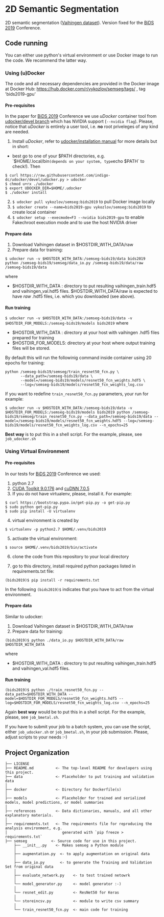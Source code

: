 2D Semantic Segmentation
==============================

2D semantic segmentation ([Vaihingen dataset](http://www2.isprs.org/commissions/comm3/wg4/2d-sem-label-vaihingen.html)). 
Version fixed for the [BiDS 2019](https://www.bigdatafromspace2019.org/QuickEventWebsitePortal/2019-conference-on-big-data-from-space-bids19/bids-2019) Conference.

## Code running

You can either use python's virtual environment or use Docker image to run the code. We recommend the latter way.

### Using (u)Docker
The code and all necessary dependencies are provided in the Docker image at Docker Hub:
https://hub.docker.com/r/vykozlov/semseg/tags/ , tag 'bids2019-gpu'

#### Pre-requisites
In the paper for [BiDS 2019](https://www.bigdatafromspace2019.org/QuickEventWebsitePortal/2019-conference-on-big-data-from-space-bids19/bids-2019) Conference we use _uDocker_ container tool from [udocker/devel branch](https://github.com/indigo-dc/udocker/tree/devel) which has NVIDIA support (`--nvidia flag`). Please, notice that _uDocker_ is entirely a user tool, i.e. **no** root priveleges of any kind are needed.
1. Install _uDocker_, refer to [udocker/installation manual](https://github.com/indigo-dc/udocker/blob/devel/doc/installation_manual.md) for more details but in short:
  - best go to one of your $PATH directories, e.g. `$HOME/.local/bin` (depends on your system, type `echo $PATH` to check!). Then
  ```
  $ curl https://raw.githubusercontent.com/indigo-dc/udocker/devel/udocker.py > udocker
  $ chmod u+rx ./udocker
  $ export UDOCKER_DIR=$HOME/.udocker
  $ ./udocker install
  ```
2. `$ udocker pull vykozlov/semseg:bids2019` to pull Docker image locally
3. `$ udocker create --name=bids2019-gpu vykozlov/semseg:bids2019` to create local container
4. `$ udocker setup --execmode=F3 --nvidia bids2019-gpu` to enable Fakechroot execution mode and to use the host NVIDIA driver

#### Prepare data
1. Download Vaihingen dataset in $HOSTDIR_WITH_DATA/raw
2. Prepare data for training:
```
$ udocker run -v $HOSTDIR_WITH_DATA:/semseg-bids19/data bids2019 python /semseg-bids19/semseg/data_io.py /semseg-bids19/data/raw /semseg-bids19/data
```
where 
  * $HOSTDIR_WITH_DATA : directory to put resulting vaihingen_train.hdf5 and vaihingen_val.hdf5 files. $HOSTDIR_WITH_DATA/raw is expected to have _raw_ .hdf5 files, i.e. which you downloaded (see above).

#### Run training
`$ udocker run -v $HOSTDIR_WITH_DATA:/semseg-bids19/data -v $HOSTDIR_FOR_MODELS:/semseg-bids19/models bids2019`
where 
  * $HOSTDIR_WITH_DATA : directory at your host with vaihingen .hdf5 files prepared for training
  * $HOSTDIR_FOR_MODELS: directory at your host where output training files will be stored.

By default this will run the followinig command inside container using 20 epochs for training:
```
python /semseg-bids19/semseg/train_resnet50_fcn.py \
       --data_path=/semseg-bids19/data \
       --model=/semseg-bids19/models/resnet50_fcn_weights.hdf5 \
       --log=/semseg-bids19/models/resnet50_fcn_weights_log.csv
```
If you want to redefine `train_resnet50_fcn.py` parameters, your run for example:
```
$ udocker run -v $HOSTDIR_WITH_DATA:/semseg-bids19/data -v $HOSTDIR_FOR_MODELS:/semseg-bids19/models bids2019 python /semseg-bids19/semseg/train_resnet50_fcn.py --data_path=/semseg-bids19/data --model=/semseg-bids19/models/resnet50_fcn_weights.hdf5 --log=/semseg-bids19/models/resnet50_fcn_weights_log.csv --n_epochs=25
```
**Best way** is to put this in a shell script. For the example, please, see `job_udocker.sh`

### Using Virtual Environment
#### Pre-requisites
In our tests for [BiDS 2019](https://www.bigdatafromspace2019.org/QuickEventWebsitePortal/2019-conference-on-big-data-from-space-bids19/bids-2019) Conference we used:
1. python 2.7
2. [CUDA Toolkit 9.0.176](https://developer.nvidia.com/cuda-90-download-archive) and [cuDNN 7.0.5](https://developer.nvidia.com/rdp/cudnn-archive)
3. If you do not have virtualenv, please, install it. For example:
```
$ curl https://bootstrap.pypa.io/get-pip.py -o get-pip.py
$ sudo python get-pip.py
$ sudo pip install -U virtualenv
```

4. virtual environment is created by 
```
$ virtualenv -p python2.7 $HOME/.venv/bids2019
```
5. activate the virtual environment: 
```
$ source $HOME/.venv/bids2019/bin/activate
```
6. clone the code from this repository to your local directory

7. go to this directory, install required python packages listed in requirements.txt file:
```
(bids2019)$ pip install -r requirements.txt
```
In the following `(bids2019)$` indicates that you have to act from the virtual environment.

#### Prepare data
Similar to udocker:
1. Download Vaihingen dataset in $HOSTDIR_WITH_DATA/raw
2. Prepare data for training:
```
(bids2019)$ python ./data_io.py $HOSTDIR_WITH_DATA/raw $HOSTDIR_WITH_DATA
```
where 
  * $HOSTDIR_WITH_DATA : directory to put resulting vaihingen_train.hdf5 and vaihingen_val.hdf5 files. 

#### Run training
```
(bids2019)$ python ./train_resnet50_fcn.py --data_path=$HOSTDIR_WITH_DATA --model=$HOSTDIR_FOR_MODELS/resnet50_fcn_weights.hdf5 --log=$HOSTDIR_FOR_MODELS/resnet50_fcn_weights_log.csv --n_epochs=25
```
Again **best way** would be to put this in a shell script. For the example, please, see `job_bmetal.sh`.

If you have to submit your job to a batch system, you can use the script, either `job_udocker.sh` or `job_bmetal.sh`, in your job submission. Please, adjust scripts to your needs :-)

## Project Organization

    ├── LICENSE
    ├── README.md          <- The top-level README for developers using this project.
    ├── data               <- Placeholder to put training and validation data
    │
    ├── docker             <- Directory for Dockerfile(s)
    │
    ├── models             <- Placeholder for trained and serialized models, model predictions, or model summaries
    │
    ├── references         <- Data dictionaries, manuals, and all other explanatory materials.
    │
    ├── requirements.txt   <- The requirements file for reproducing the analysis environment, e.g.
    │                         generated with `pip freeze > requirements.txt`
    ├── semseg           <- Source code for use in this project.
        ├── __init__.py    <- Makes semseg a Python module
        │
        ├── augmentation.py  <- to apply augmentation on original data
        │
        ├── data_io.py       <- to generate the Training and Validation Set from original data
        │
        ├── evaluate_network.py    <- to test trained netowrk
        │
        └── model_generator.py     <- model generator :-)
        │
        └── resnet_edit.py         <- ResNet50 for Keras
        │
        └── storeincsv.py          <- module to write csv summary
        │
        └── train_resnet50_fcn.py  <- main code for training


